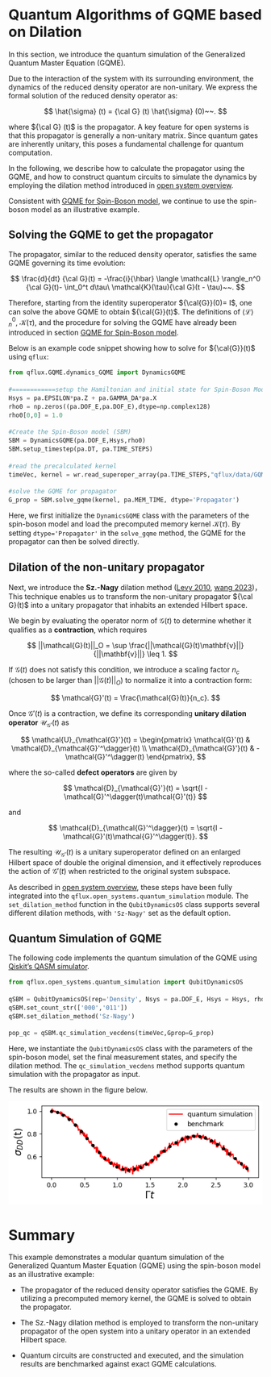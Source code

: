 # Quantum Algorithms of GQME based on Dilation
In this section, we introduce the quantum simulation of the Generalized Quantum Master Equation (GQME).

Due to the interaction of the system with its surrounding environment, the dynamics of the reduced density operator are non-unitary. We express the formal solution of the reduced density operator as:

$$
\hat{\sigma} (t) = {\cal G} (t) \hat{\sigma} (0)~~. 
$$

where ${\cal G} (t)$ is the propagator. A key feature for open systems is that this propagator is generally a non-unitary matrix. Since quantum gates are inherently unitary, this poses a fundamental challenge for quantum computation.

In the following, we describe how to calculate the propagator using the GQME, and how to construct quantum circuits to simulate the dynamics by employing the dilation method introduced in [open system overview](../Open_Systems/basics.md).

Consistent with [GQME for Spin-Boson model](spin_boson_GQME.md), we continue to use the spin-boson model as an illustrative example.

## Solving the GQME to get the propagator

The propagator, similar to the reduced density operator, satisfies the same GQME governing its time evolution:

$$
\frac{d}{dt} {\cal G}(t) = -\frac{i}{\hbar} \langle \mathcal{L} \rangle_n^0 {\cal G}(t)- \int_0^t d\tau\ \mathcal{K}(\tau){\cal G}(t - \tau)~~.
$$

Therefore, starting from the identity superoperator ${\cal{G}}(0)= I$, one can solve the above GQME to obtain ${\cal{G}}(t)$. The definitions of $\langle \mathcal{L} \rangle_n^0$, $\mathcal{K}(\tau)$, and the procedure for solving the GQME have already been introduced in section [GQME for Spin-Boson model](spin_boson_GQME.md).

Below is an example code snippet showing how to solve for ${\cal{G}}(t)$ using `qflux`:

```python
from qflux.GQME.dynamics_GQME import DynamicsGQME

#============setup the Hamiltonian and initial state for Spin-Boson Model
Hsys = pa.EPSILON*pa.Z + pa.GAMMA_DA*pa.X
rho0 = np.zeros((pa.DOF_E,pa.DOF_E),dtype=np.complex128)
rho0[0,0] = 1.0

#Create the Spin-Boson model (SBM)
SBM = DynamicsGQME(pa.DOF_E,Hsys,rho0)
SBM.setup_timestep(pa.DT, pa.TIME_STEPS)

#read the precalculated kernel
timeVec, kernel = wr.read_superoper_array(pa.TIME_STEPS,"qflux/data/GQME_Example/K_Output/K_")

#solve the GQME for propagator
G_prop = SBM.solve_gqme(kernel, pa.MEM_TIME, dtype='Propagator')
```

Here, we first initialize the `DynamicsGQME` class with the parameters of the spin-boson model and load the precomputed memory kernel $\mathcal{K}(\tau)$. By setting `dtype='Propagator'` in the `solve_gqme` method, the GQME for the propagator can then be solved directly.

## Dilation of the non-unitary propagator

Next, we introduce the **Sz.-Nagy** dilation method ([Levy 2010](https://doi.org/10.48550/arXiv.1012.4514), [wang 2023](https://doi.org/10.1021/acs.jctc.3c00316))，This technique enables us to transform the non-unitary propagator ${\cal G}(t)$ into a unitary propagator that inhabits an extended Hilbert space.

We begin by evaluating the operator norm of $\mathcal{G}(t)$ to determine whether it qualifies as a **contraction**, which requires

$$
||\mathcal{G}(t)||_O = \sup \frac{||\mathcal{G}(t)\mathbf{v}||}{||\mathbf{v}||} \leq 1.
$$

If $\mathcal{G}(t)$ does not satisfy this condition, we introduce a scaling factor $n_c$ (chosen to be larger than $||\mathcal{G}(t)||_O$) to normalize it into a contraction form:

$$
\mathcal{G}'(t) = \frac{\mathcal{G}(t)}{n_c}.
$$

Once $\mathcal{G}'(t)$ is a contraction, we define its corresponding **unitary dilation operator** $\mathcal{U}_{\mathcal{G}'}(t)$ as

$$
\mathcal{U}_{\mathcal{G}'}(t) =
\begin{pmatrix}
\mathcal{G}'(t) & \mathcal{D}_{\mathcal{G}'^\dagger}(t) \\
\mathcal{D}_{\mathcal{G}'}(t) & -\mathcal{G}'^\dagger(t)
\end{pmatrix},
$$

where the so-called **defect operators** are given by

$$
\mathcal{D}_{\mathcal{G}'}(t) = \sqrt{I - \mathcal{G}'^\dagger(t)\mathcal{G}'(t)}
$$

and

$$
\mathcal{D}_{\mathcal{G}'^\dagger}(t) = \sqrt{I - \mathcal{G}'(t)\mathcal{G}'^\dagger(t)}.
$$

The resulting $\mathcal{U}_{\mathcal{G}'}(t)$ is a unitary superoperator defined on an enlarged Hilbert space of double the original dimension, and it effectively reproduces the action of $\mathcal{G}'(t)$ when restricted to the original system subspace.

As described in [open system overview](../Open_Systems/basics.md), these steps have been fully integrated into the `qflux.open_systems.quantum_simulation` module. The `set_dilation_method` function in the `QubitDynamicsOS` class supports several different dilation methods, with `'Sz-Nagy'` set as the default option.

## Quantum Simulation of GQME

The following code implements the quantum simulation of the GQME using [Qiskit’s QASM simulator](
https://doi.org/10.48550/arXiv.2405.08810).

```python
from qflux.open_systems.quantum_simulation import QubitDynamicsOS

qSBM = QubitDynamicsOS(rep='Density', Nsys = pa.DOF_E, Hsys = Hsys, rho0 = rho0)
qSBM.set_count_str(['000','011'])
qSBM.set_dilation_method('Sz-Nagy')

pop_qc = qSBM.qc_simulation_vecdens(timeVec,Gprop=G_prop)
```

Here, we instantiate the `QubitDynamicsOS` class with the parameters of the spin-boson model, set the final measurement states, and specify the dilation method. The `qc_simulation_vecdens` method supports quantum simulation with the propagator as input.

The results are shown in the figure below.

![qGQME](../images/Part_IV/Fig_qGQME.png)

# Summary
This example demonstrates a modular quantum simulation of the Generalized Quantum Master Equation (GQME) using the spin-boson model as an illustrative example:

* The propagator of the reduced density operator satisfies the GQME. By utilizing a precomputed memory kernel, the GQME is solved to obtain the propagator.

* The Sz.-Nagy dilation method is employed to transform the non-unitary propagator of the open system into a unitary operator in an extended Hilbert space.

* Quantum circuits are constructed and executed, and the simulation results are benchmarked against exact GQME calculations.

